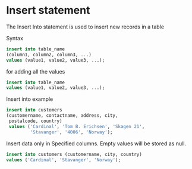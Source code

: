 # Insert statement
The Insert Into statement is used to insert new records in a table

Syntax
```sql
insert into table_name 
(column1, column2, column3, ...)
values (value1, value2, value3, ...);
```

for adding all the values
```sql
insert into table_name
values (value1, value2, value3, ...);
```

Insert into example
```sql
insert into customers 
(customername, contactname, address, city,
 postalcode, country)
 values ('Cardinal', 'Tom B. Erichsen', 'Skagen 21', 
         'Stavanger', '4006', 'Norway');
```

Insert data only in Specified columns. Empty values will be stored as null.
```sql
insert into customers (customername, city, country)
values ('Cardinal', 'Stavanger', 'Norway');
```

